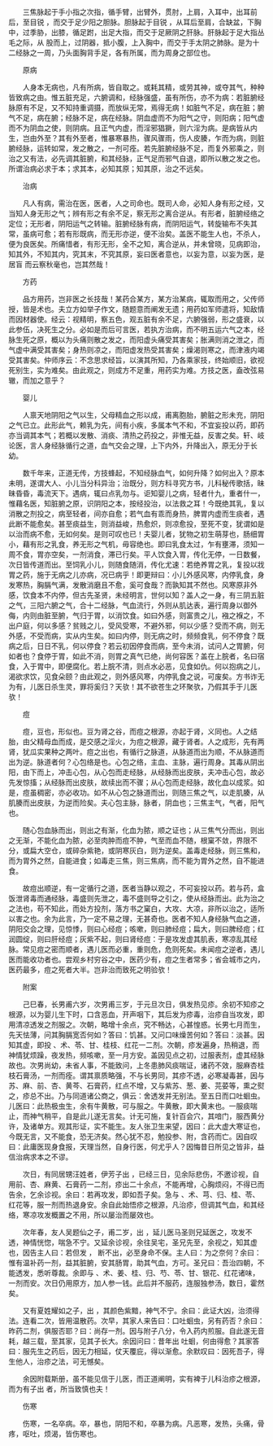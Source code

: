 <!-- { "loadSidebar": true } -->
　　三焦脉起于手小指之次指，循手臂，出臂外，贯肘，上肩，入耳中，出耳前后，至目锐 ，而交于足少阳之胆脉。胆脉起于目锐 ，从耳后至肩，合缺盆，下胸中，过季胁，出膝，循足跗，出足大指，而交于足厥阴之肝脉。肝脉起于足大指丛毛之际，从 股而上，过阴器，抵小腹，上入胸中，而交于手太阴之肺脉。是为十二经脉之一周，乃头面胸背手足，各有所属，而为周身之部位也。

　　原病

　　人身本无病也，凡有所病，皆自取之。或耗其精，或劳其神，或夺其气，种种皆致病之由。惟五脏充足，六腑调和，经脉强盛，虽有所伤，亦不为病：若脏腑经脉原有不足，又不知持重调摄，而放纵无常，焉得无病！如脏气不足，病在脏；腑气不足，病在腑；经脉不足，病在经脉。阴血虚而不为阳气之守，则阳病；阳气虚而不为阴血之使，则阴病。且正气内虚，而淫邪猖獗，则六淫为病。是病皆从内生，岂由外至？其有外至者，惟暴寒暴热，骤风骤雨，伤人皮腠，乍而为病，则脏腑经脉，运转如常，发之散之，一剂可痊。若先脏腑经脉不足，而复外邪乘之，则治之又有法，必先调其脏腑，和其经脉，正气足而邪气自退，即所以散之发之也。所谓治病必求于本；求其本，必知其原；知其原，治之不远矣。

　　治病

　　凡人有病，需治在医，医者，人之司命也。既司人命，必知人身有形之经，又当知人身无形之气；辨有形之有余不足，察无形之离合逆从。有形者，脏腑经络之定位；无形者，阴阳运气之转输。脏腑经脉有病，而阴阳运气，转旋输布不失其常，虽病可愈；若有形既病，而无形亦逆，便不治矣。盖医不能生人也，不杀人，便为良医矣。所痛惜者，有形无形，全不之知，离合逆从，并未曾晓，见病即治，知其外，不知其内，究其末，不究其原，妄曰医者意也，以妄为意，以妄为医，是居盲 而云察秋毫也，岂其然哉！

　　方药

　　品方用药，岂非医之长技哉！某药合某方，某方治某病，辄取而用之，父传师授，皆是术也。夫立方如举子作文，随题意而阐发无遗；用药如军师遣将，知敌情而因材器使。经云：视精明，察五色，观五脏有余不足，六腑强弱，形之盛衰，以此参伍，决死生之分。必如是而后可言医，若执方治病，而不明五运六气之本，经脉生死之原，概以为头痛则散之发之，而阳虚头痛受其害矣；胀满则消之泄之，而气虚中满受其害矣；身热则凉之，而阳虚发热受其害矣；燥渴则寒之，而津液内竭受其害矣。仲师序云：不念思求经旨，以演其所知，乃各乘家技，终始顺旧，欲视死别生，实为难矣。由此观之，则成方不足重，用药实为难。方技之医，盍改弦易辙，而加之意乎？

　　婴儿

　　人禀天地阴阳之气以生，父母精血之形以成，甫离胞胎，腑脏之形未充，阴阳之气已立。此形此气，赖乳为先，间有小疾，多属本气不和，不宜妄投以药，即药亦当调其本气；若概以发散、消痰、清热之药投之，非惟无益，反害之矣。轩、岐论医，言人身经脉循行之道，血气交会之理，上下内外，升降出入，原无分于长幼。

　　数千年来，正道无传，方技蜂起，不知经脉血气，如何升降？如何出入？原本未明，遂谓大人、小儿当分科异治；治既分，则方科寻究方书，儿科秘传歌括，昧昧昏昏，毒流天下。遇病，辄曰点乳勿与。讵知婴儿之病，轻者什九，重者什一，惟藉名医，知脏腑之原，识阴阳之本，按经投治，以法救之耳！今既绝其乳，复以消散之剂投之，病至轻者，间亦自愈；若气血有乖而身热，脾胃内虚而生痰者，遇此断不能愈矣。甚至痰益生，则消益峻，热愈炽，则凉愈投，至死不变，犹谓如是以治而病不愈，无如何矣。是则可叹也已！夫婴儿者，犹物之初生萌芽也，肠细胃小，藉有形之乳食，养无形之气机，毋容绝也。即曰乳食太过，乍有壅滞，须知一周不食，胃亦空矣，一剂消食，滞已行矣。平人饮食入胃，传化无停，一日数餐，次日皆传道而出。至饲乳小儿，则随食随消，传化尤速：若绝养胃之乳，复投以戕胃之药，施于无病之儿亦病，况已病乎！即更辩曰：小儿外感风寒，内停乳食，身发寒热，胸膈气满，发散消磨且不愈，奚可食哉？而孰知其不然也。风寒原非外感，饮食本不内停，但古先圣贤，未经明言，世何以知？盖人之一身，有三阴五脏之气，三阳六腑之气，合十二经脉，气血流行，外则从肌达表，遍行周身以御外侮，内则由脏至腑，气归于胃，以消饮食。如曰外感，则富贵之儿，襁之褓之，不出户庭，何以多感？贫贱之儿，受风受寒，不避外邪，何以少感？受而不病，则无外感，不受而病，实从内生矣。如曰内停，则无病之时，频频食乳，何不停食？既病之后，日日不乳，何以停食？若云初因停食而病，至今未消，试问人之胃腑，何如者也？食停于胃，如此不消，则胃之真气已绝，尚何容医？盖在上脘者，名曰宿食，入于胃中，即便腐化。若上脘不清，则点水必恶，见食如仇。何以抱病之儿，渴欲求饮，见食朵颐？由此观之，则外感风寒，内停乳食之说，可废矣。方书诈无为有，儿医日杀生灵，罪将奚归？天欤！其不欲苍生之环聚欤，乃假其手于儿医欤！

　　痘

　　痘，豆也，形似也。豆为肾之谷，而痘之根源，亦起于肾，义同也。人之结胎，由父精母血而成，是交感之淫火，为痘之根源，藏于肾者。人之成形，先有两肾，犹瓜实果种之两叶。痘之出也，有循行之脉道，从脉道而出为顺，不从脉道而出为逆。脉道者何？心包络是也。心包之络，主血、主脉，遍行周身。其毒从阴出阳，由下而上，冲击心包，从心包而走经脉，从经脉而出皮肤，夫冲击心包，故必先发惊搐；从经脉而出皮肤，故续出而不骤；从心包而走经脉，故化血以成浆。如是，痘虽稠密，亦必收功。如不从心包之脉道而出，则随三焦之气，以走肌腠，从肌腠而出皮肤，为逆而险矣。夫心包主脉，脉者，阴血也；三焦主气，气者，阳气也。

　　随心包血脉而出，则出之有渐，化血为脓，顺之证也；从三焦气分而出，则出之无渐，不能化血为脓，必至肉肿而痘不肿，气至而血不随，根窠不敛，界限不分，或扁大空仓，或碎杂紫艳，或阴寒灰白，则为逆矣。盖毒走经脉，则三焦和，而为胃外之然，自能进食；如毒走三焦，则三焦病，而不能为胃外之然，自不能进食。

　　故痘出顺逆，有一定循行之道，医者当静以观之，不可妄投以药。若与药，盒饭泄肾毒而通经脉，毒盛则先泄之，毒不盛则导之引之，使从经脉而出。此为治之之法也，苟不知此，而处方投剂，落方书之窠白，大攻、大凉，非所以治之，适所以害之也。余为此言，乃一定不易之理，无甚奇也。医者不知人身经脉气血之道，阴阳交会之理，见惊悸，则曰心经痘；咳嗽，则曰肺经痘；扁大，则曰脾经痘；红润圆绽，则曰肝经痘；灰紫不起，则曰肾经痘：于是攻发虚其肌表，寒凉乱其经脉。常见痘之密而顺者，遇儿医而必重，重则危，危则死矣。未闻痘之逆者，遇儿医而能收功者也。尝观乡村穷谷之中，医药少有，痘之生者常多；省会城市之内，医药最多，痘之死者大半。岂非治而致死之明验欤！

　　附案

　　己巳春，长男甫六岁，次男甫三岁，于元旦次日，俱发热见疹。余初不知疹之根源，以为婴儿生下时，口含恶血，开声咽下，其后发为疹毒，治疹自当攻发，即用清凉透发之剂服之。次朝，略增十余点，究不畅达，心甚惶惑。长男七月而生，先天怯薄，问其胸膈宽否何如？答曰：饥甚。又问口味燥苦何如？答曰：淡甚。因知其虚，即投 、术、苓、甘、桂枝、红花一二剂。次朝，疹发遍身，热稍退，而神情犹烦躁，夜发热，频咳嗽，至一月方安。盖因见点之初，过服表剂，虚其经脉故也。次男尚幼，未省人事，不能致问，上冬患肺风痰喘证，诸药不效，服麻杏桂枝石膏汤，一剂而痊。谓其禀质略强，不与长男同，其疹不透，必寒凝毒甚，因与苏、麻、前、杏、黄芩、石膏药，红点不增，又与紫苏、葱、姜、芫荽等，熏之熨之，疹总不出。乃与同道诸公商之，俱云：舍透发并无别法。至五日而口吐蛔虫。儿医曰：此热极虫生，余有牛黄散，可与服之。牛黄散，即大黄末也。一服痰喘止，而神气稍平，自是此儿遂无言矣。计无可施，复针百会穴，其喑门，服西黄分许，及诸单方。观其形证，实不能生。友人张卫生来望，因曰：此大虚大寒证也，今既无言，又不能食，恐无济矣。然心犹不忍，勉投参、附，含药而亡。因自叹曰：此庸医现身食报，天理当然，自身行医，何尤乎人？因悔昔日所见之皆非，益信治病求本之不谬。

　　次日，有同居甥汪姓者，伊芳子出 ，已经三日，见余际悲伤，不邀诊视，自用前、杏、麻黄、石膏药一二剂，疹出二十余点，不能再增，心胸烦闷，不得已而告余，乞余诊视。余曰：若再攻发，即如吾子矣。急与 、术、芎、归、桂、苓、红花等，服一剂而热退身安。余自此始悟疹之根源，凡治疹，但调其气血，和其经络，寒凉攻发概置之不用，所以屡治而屡效也。

　　次年春，友人吴题仙之子，甫二岁，出 ，延儿医马圣则兄延医之，攻发不透，神情恍惚，喘急不宁。又延余诊视，余往吴宅，圣兄先至，余视之，知其虚也，因告主人曰：若但发 ， 断不出，必至身命不保。主人曰：为之奈何？余曰：惟有温补药一剂，益其脏腑，安其肠胃，助其气血，方可。圣兄曰：吾治四朝，不能透发，悉听尊裁。余即与 、术、姜、桂、归、芍、苓、甘、银花、红花诸味，一剂而安。次日仍用原方，加人参一钱。此后并不服药，连服独参汤，数日，霍然矣。

　　又有夏姓耀如之子，出 ，其颜色紫黯，神气不宁。余曰：此证大凶，治须得法。连看二次，皆用温散药。次早，其家人来告曰：口吐蛔虫，另有药否？余曰：昨药二剂，俱服否耶？曰：尚存一剂。因与附子八分，令入药内煎服。自此遂无音耗，越三载，至其家，见其子长大。余因问曰：昔年出 吐蛔，何由得愈？其家答曰：服先生之药后，因无力相延，仗天覆庇，得以渐愈。余默叹曰：因死吾子，得生他人，治疹之法，可无憾矣。

　　余因附载斯册，虽不能见信于儿医，而正道阐明，实有裨于儿科治疹之根源，而为有子出 者，所当致慎也夫！

　　伤寒

　　伤寒，一名卒病。卒，暴也，阴阳不和，卒暴为病。凡恶寒，发热，头痛，骨疼，呕吐，烦渴，皆伤寒也。

